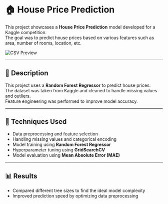 # 🏠 House Price Prediction

This project showcases a **House Price Prediction** model developed for a Kaggle competition.  
The goal was to predict house prices based on various features such as area, number of rooms, location, etc.  

![CSV Preview](path-to-your-image.png)

---

## 📘 Description

This project uses a **Random Forest Regressor** to predict house prices.  
The dataset was taken from Kaggle and cleaned to handle missing values and outliers.  
Feature engineering was performed to improve model accuracy.

---

## 🧠 Techniques Used

- Data preprocessing and feature selection  
- Handling missing values and categorical encoding  
- Model training using **Random Forest Regressor**  
- Hyperparameter tuning using **GridSearchCV**  
- Model evaluation using **Mean Absolute Error (MAE)**  

---

## 📊 Results

- Compared different tree sizes to find the ideal model complexity  
- Improved prediction speed by optimizing data preprocessing  
